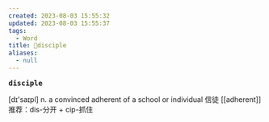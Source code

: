 ```yaml
---
created: 2023-08-03 15:55:32
updated: 2023-08-03 15:55:37
tags:
  - Word
title: 📖disciple
aliases:
  - null
---
```


<pre><strong>disciple</strong></pre>
[dɪ'saɪpl]
n. a convinced adherent of a school or individual 信徒
[[adherent]]
推荐：dis-分开 + cip-抓住